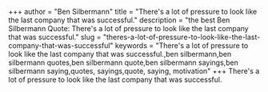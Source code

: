 +++
author = "Ben Silbermann"
title = "There's a lot of pressure to look like the last company that was successful."
description = "the best Ben Silbermann Quote: There's a lot of pressure to look like the last company that was successful."
slug = "theres-a-lot-of-pressure-to-look-like-the-last-company-that-was-successful"
keywords = "There's a lot of pressure to look like the last company that was successful.,ben silbermann,ben silbermann quotes,ben silbermann quote,ben silbermann sayings,ben silbermann saying,quotes, sayings,quote, saying, motivation"
+++
There's a lot of pressure to look like the last company that was successful.

